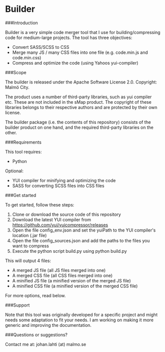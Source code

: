 Builder 
===========

###Introduction

Builder is a very simple code merger tool that I use for building/compressing code for medium-large projects.
The tool has three objectives:
- Convert SASS/SCSS to CSS
- Merge many JS / many CSS files into one file (e.g. code.min.js and code.min.css)
- Compress and optimize the code (using Yahoos yui-compiler)

###Scope

The builder is released under the Apache Software License 2.0. Copyright: Malmö City.

The product uses a number of third-party libraries, such as yui compiler etc. These are not included in the sMap product. The copyright of these libraries belongs to their respective authors and are protected by their own license.

The builder package (i.e. the contents of this repository) consists of the builder product on one hand, and the required third-party libraries on the other.

###Requirements

This tool requires:
- Python

Optional:
- YUI compiler for minifying and optimizing the code
- SASS for converting SCSS files into CSS files

###Get started

To get started, follow these steps:

1. Clone or download the source code of this repository
2. Download the latest YUI compiler from https://github.com/yui/yuicompressor/releases
3. Open the file config_env.json and set the yuiPath to the YUI compiler's location (.jar file)
4. Open the file config_sources.json and add the paths to the files you want to compress
5. Execute the python script build.py using python build.py

This will output 4 files:
- A merged JS file (all JS files merged into one)
- A merged CSS file (all CSS files merged into one)
- A minified JS file (a minified version of the merged JS file)
- A minified CSS file (a minified version of the merged CSS file)

For more options, read below.

###Support

Note that this tool was originally developed for a specific project and might needs some adaptation to fit your needs. I am working on making it more generic and improving the documentation.

###Questions or suggestions?

Contact me at: johan.lahti (at) malmo.se
